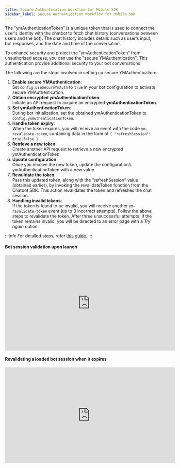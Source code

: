 ```yaml
---
title: Secure Authentication Workflow for Mobile SDK
sidebar_label: Secure Authentication Workflow for Mobile SDK
--- 
```


The "ymAuthenticationToken" is a unique token that is used to connect the user's identity with the chatbot to fetch chat history (conversations between users and the bot). The chat history includes details such as user’s input, bot responses, and the date and time of the conversation. 

To enhance security and protect the "ymAuthenticationToken" from unauthorized access, you can use the "secure YMAuthentication". This authentication provide additional security to your bot conversations.


The following are the steps involved in setting up secure YMAuthentication: 

1. **Enable secure YMAuthentication**:<br/> Set `config.useSecureYmAuth` to `true` in your bot configuration to activate secure YMAuthentication.
2. **Obtain encrypted ymAuthenticationToken**:<br/> Initiate an API request to acquire an encrypted **ymAuthenticationToken**.
3. **Set ymAuthenticationToken**:<br/> During bot initialization, set the obtained ymAuthenticationToken to `config.ymAuthenticationToken`.
4. **Handle token expiry**:<br/> When the token expires, you will receive an event with the code `ym-revalidate-token`, containing data in the form of `{ "refreshSession": true|false }`.
5. **Retrieve a new token**:<br/> Create another API request to retrieve a new encrypted ymAuthenticationToken.
6. **Update configuration**:<br/> Once you receive the new token, update the configuration’s ymAuthenticationToken with a new value.
7. **Revalidate the token**:<br/> Pass this updated token, along with the "refreshSession" value (obtained earlier), by invoking the revalidateToken function from the Chatbot SDK. This action revalidates the token and refreshes the chat session.
8. **Handling invalid tokens**:<br/> If the token is found to be invalid, you will receive another `ym-revalidate-token` event (up to 3 incorrect attempts). Follow the above steps to revalidate the token. After three unsuccessful attempts, if the token remains invalid, you will be directed to an error page with a *Try again* option.

:::info
For detailed steps, refer [this guide](https://docs.yellow.ai/docs/platform_concepts/Getting%20Started/security-auth/ymauth).
:::


#### Bot session validation upon launch

<iframe width="560" height="315" src="https://www.youtube.com/embed/bIErYWamE-c" title="YouTube video player" frameborder="0" allow="autoplay; clipboard-write; picture-in-picture" allowfullscreen></iframe>

#### Revalidating a loaded bot session when it expires

<iframe width="560" height="315" src="https://www.youtube.com/embed/Oc_lLxStjNo" title="YouTube video player" frameborder="0" allow="autoplay; clipboard-write; picture-in-picture" allowfullscreen></iframe>